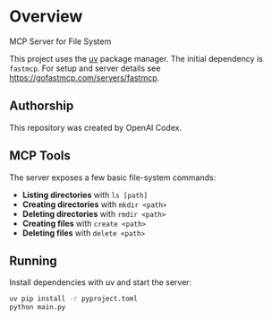 # Overview

MCP Server for File System

This project uses the [uv](https://github.com/astral-sh/uv) package manager.
The initial dependency is `fastmcp`. For setup and server details see
<https://gofastmcp.com/servers/fastmcp>.

## Authorship

This repository was created by OpenAI Codex.

## MCP Tools

The server exposes a few basic file-system commands:

- **Listing directories** with `ls [path]`
- **Creating directories** with `mkdir <path>`
- **Deleting directories** with `rmdir <path>`
- **Creating files** with `create <path>`
- **Deleting files** with `delete <path>`

## Running

Install dependencies with uv and start the server:

```bash
uv pip install -r pyproject.toml
python main.py
```
